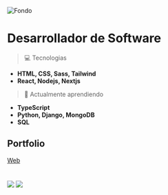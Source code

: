 ![Fondo](https://media1.tenor.com/m/iVe379jHOJIAAAAC/hacker-hack.gif)
# Desarrollador de Software

>💻 Tecnologias
- **HTML, CSS, Sass, Tailwind**
- **React, Nodejs, Nextjs**


>🌱 Actualmente aprendiendo
- **TypeScript**
- **Python, Django, MongoDB**
- **SQL**

## Portfolio
[Web](https://patofolio.vercel.app)
#
![](https://patofolio.vercel.app/public/itbank.png)
![](https://i.imgur.com/F2g1k1K.gif)
